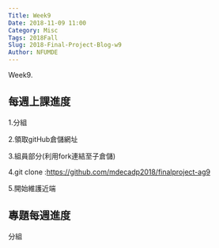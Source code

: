 ```yaml
---
Title: Week9
Date: 2018-11-09 11:00
Category: Misc
Tags: 2018Fall
Slug: 2018-Final-Project-Blog-w9
Author: NFUMDE
---
```


Week9.

<!-- PELICAN_END_SUMMARY -->

每週上課進度
----
1.分組

2.領取gitHub倉儲網址

3.組員部分(利用fork連結至子倉儲)

4.git clone :https://github.com/mdecadp2018/finalproject-ag9

5.開始維護近端


[cp github 倉儲]: https://github.com/mdecourse/cp2018
[cp 課程網站]: https://mdecourse.github.io/cp2018/

專題每週進度
----

分組


